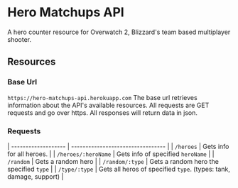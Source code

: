 # Hero Matchups API

A hero counter resource for Overwatch 2, Blizzard's team based multiplayer shooter.


## Resources

### Base Url
`https://hero-matchups-api.herokuapp.com`
The base url retrieves information about the API's available resources. All requests are GET requests and go over https. All responses will return data in json.

### Requests 
| ------------------- | --------------------------------- |
| `/heroes`           | Gets info for all heroes. |
| `/heroes/:heroName` | Gets info of specified `heroName` |
| `/random`           | Gets a random hero |
| `/random/:type`     | Gets a random hero the specified `type` |
| `/type/:type`       | Gets all heros of specified `type`. (types: tank, damage, support) |